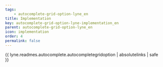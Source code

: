 ```yaml
---
tags: 
    - autocomplete-grid-option-lyne_en
title: Implementation
key: autocomplete-grid-option-lyne-implementation_en
parent: autocomplete-grid-option-lyne_en
icon: implementation
order: 4
permalink: false  
---
```

{{ lyne.readmes.autocomplete.autocompletegridoption | absolutelinks | safe }}


